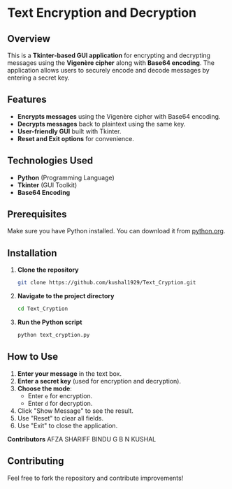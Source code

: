 # Text Encryption and Decryption

## Overview
This is a **Tkinter-based GUI application** for encrypting and decrypting messages using the **Vigenère cipher** along with **Base64 encoding**. The application allows users to securely encode and decode messages by entering a secret key.

## Features
- **Encrypts messages** using the Vigenère cipher with Base64 encoding.
- **Decrypts messages** back to plaintext using the same key.
- **User-friendly GUI** built with Tkinter.
- **Reset and Exit options** for convenience.

## Technologies Used
- **Python** (Programming Language)
- **Tkinter** (GUI Toolkit)
- **Base64 Encoding**

## Prerequisites
Make sure you have Python installed. You can download it from [python.org](https://www.python.org/).

## Installation
1. **Clone the repository**
   ```bash
   git clone https://github.com/kushal1929/Text_Cryption.git
   ```
2. **Navigate to the project directory**
   ```bash
   cd Text_Cryption
   ```
3. **Run the Python script**
   ```bash
   python text_cryption.py
   ```

## How to Use
1. **Enter your message** in the text box.
2. **Enter a secret key** (used for encryption and decryption).
3. **Choose the mode**:
   - Enter `e` for encryption.
   - Enter `d` for decryption.
4. Click "Show Message" to see the result.
5. Use "Reset" to clear all fields.
6. Use "Exit" to close the application.

**Contributors**
AFZA SHARIFF
BINDU G
B N KUSHAL

## Contributing
Feel free to fork the repository and contribute improvements!
